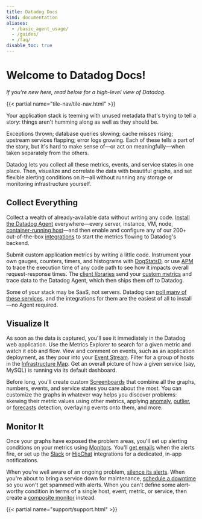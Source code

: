 ```yaml
---
title: Datadog Docs
kind: documentation
aliases:
  - /basic_agent_usage/
  - /guides/
  - /faq/
disable_toc: true
---
```


# Welcome to Datadog Docs!

*If you're new here, read below for a high-level view of Datadog.*

{{< partial name="tile-nav/tile-nav.html" >}}

Your application stack is teeming with unused metadata that's trying to tell a story: things aren't humming along as well as they should be.

Exceptions thrown; database queries slowing; cache misses rising; upstream services flapping; error logs growing. Each of these tells a part of the story, but it's hard to make sense of—or act on meaningfully—when taken separately from the others.

Datadog lets you collect all these metrics, events, and service states in one place. Then, visualize and correlate the data with beautiful graphs, and set flexible alerting conditions on it—all without running any storage or monitoring infrastructure yourself.

## Collect Everything

Collect a wealth of already-available data without writing any code. [Install the Datadog Agent][1] everywhere—every server, instance, VM, node, [container-running host][2]—and then enable and configure any of our 200+ out-of-the-box [integrations][3] to start the metrics flowing to Datadog's backend.

Submit custom application metrics by writing a little code. Instrument your own gauges, counters, timers, and histograms with [DogStatsD][4], or use [APM][5] to trace the execution time of any code path to see how it impacts overall request-response times. The [client libraries][6] send your [custom metrics][7] and trace data to the Datadog Agent, which then ships them off to Datadog.

Some of your stack may be SaaS, not servers. Datadog can [poll many of these services](/integrations), and the integrations for them are the easiest of all to install—no Agent required.

## Visualize It

As soon as the data is captured, you'll see it immediately in the Datadog web application. Use the Metrics Explorer to search for a given metric and watch it ebb and flow. View and comment on events, such as an application deployment, as they pour into your [Event Stream][8]. Filter for a group of hosts in the [Infrastructure Map][9]. Get an overall picture of how a given service (say, MySQL) is running via its default dashboard.

Before long, you'll create custom [Screenboards][10] that combine all the graphs, numbers, events, and service states you care about the most. You can customize the graphs in whatever way helps you discover problems: skewing their metric values using other metrics, applying [anomaly][11], [outlier][12], or [forecasts][13] detection, overlaying events onto them, and more.

## Monitor It

Once your graphs have exposed the problem areas, you'll set up alerting conditions on your metrics using [Monitors][14]. You'll [get emails][15] when the alerts fire, or set up the [Slack][16] or [HipChat][17] integrations for a dedicated, in-app notifications.

When you're well aware of an ongoing problem, [silence its alerts][18]. When you're about to bring a service down for maintenance, [schedule a downtime][19] so you won't get spammed with alerts. When you can't define some alert-worthy condition in terms of a single host, event, metric, or service, then create a [composite monitor][20] instead.

{{< partial name="support/support.html" >}}

[1]: /agent
[2]: https://github.com/DataDog/datadog-agent/tree/master/Dockerfiles/agent
[3]: /integrations
[4]: /developers/dogstatsd
[5]: /tracing
[6]: /developers/libraries
[7]: /developers/metrics/custom_metrics/
[8]: /graphing/event_stream/
[9]: /graphing/infrastructure
[10]: /graphing/dashboards/screenboard
[11]: /monitors/monitor_types/anomaly
[12]: /monitors/monitor_types/outlier
[13]: /monitors/monitor_types/forecasts
[14]: /monitors
[15]: /monitors/notifications
[16]: /integrations/slack
[17]: /integrations/hipchat
[18]: /monitors/downtimes
[19]: /monitors/downtimes/
[20]: /monitors/monitor_types/composite/
